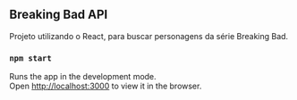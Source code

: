 ## Breaking Bad API

Projeto utilizando o React, para buscar personagens da série Breaking Bad.

### `npm start`

Runs the app in the development mode.<br />
Open [http://localhost:3000](http://localhost:3000) to view it in the browser.
